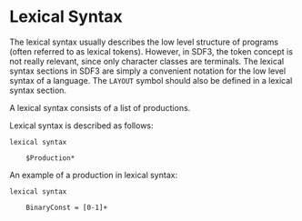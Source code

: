 # Lexical Syntax

The lexical syntax usually describes the low level structure of programs (often referred to as lexical tokens).
However, in SDF3, the token concept is not really relevant, since only character classes are terminals.
The lexical syntax sections in SDF3 are simply a convenient notation for the low level syntax of a language.
The ``LAYOUT`` symbol should also be defined in a lexical syntax section.

A lexical syntax consists of a list of productions.

Lexical syntax is described as follows:

```
lexical syntax

    $Production*
```

An example of a production in lexical syntax:

```
lexical syntax

    BinaryConst = [0-1]+
```

